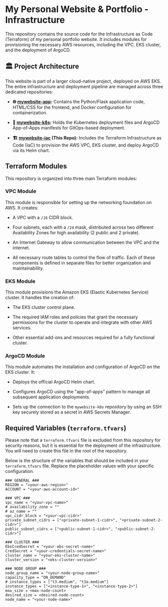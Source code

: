 # My Personal Website & Portfolio - Infrastructure

This repository contains the source code for the Infrastructure as Code (Terraform) of my personal portfolio website. It includes modules for provisioning the necessary AWS resources, including the VPC, EKS cluster, and the deployment of ArgoCD.

## 🏛️ Project Architecture

This website is part of a larger cloud-native project, deployed on AWS EKS. The entire infrastructure and deployment pipeline are managed across three dedicated repositories:

* **🌐 [mywebsite-app](https://github.com/liormilliger/mywebsite-app.git):** Contains the Python/Flask application code, HTML/CSS for the frontend, and Docker configuration for containerization.

* **🔧 [mywebsite-k8s](https://github.com/liormilliger/mywebsite-k8s.git):** Holds the Kubernetes deployment files and ArgoCD App-of-Apps manifests for GitOps-based deployment.

* **🏗️ [mywebsite-iac](https://github.com/liormilliger/mywebsite-iac.git) (This Repo):** Includes the Terraform Infrastructure as Code (IaC) to provision the AWS VPC, EKS cluster, and deploy ArgoCD via its Helm chart.

## Terraform Modules

This repository is organized into three main Terraform modules:

### VPC Module

This module is responsible for setting up the networking foundation on AWS. It creates:

* A VPC with a `/16` CIDR block.

* Four subnets, each with a `/24` mask, distributed across two different Availability Zones for high availability (2 public and 2 private).

* An Internet Gateway to allow communication between the VPC and the internet.

* All necessary route tables to control the flow of traffic.
  Each of these components is defined in separate files for better organization and maintainability.

### EKS Module

This module provisions the Amazon EKS (Elastic Kubernetes Service) cluster. It handles the creation of:

* The EKS cluster control plane.

* The required IAM roles and policies that grant the necessary permissions for the cluster to operate and integrate with other AWS services.

* Other essential add-ons and resources required for a fully functional cluster.

### ArgoCD Module

This module automates the installation and configuration of ArgoCD on the EKS cluster. It:

* Deploys the official ArgoCD Helm chart.

* Configures ArgoCD using the "app-of-apps" pattern to manage all subsequent application deployments.

* Sets up the connection to the `mywebsite-k8s` repository by using an SSH key securely stored as a secret in AWS Secrets Manager.

## Required Variables (`terraform.tfvars`)

Please note that a `terraform.tfvars` file is excluded from this repository for security reasons, but it is essential for the deployment of the infrastructure. You will need to create this file in the root of the repository.

Below is the structure of the variables that should be included in your `terraform.tfvars` file. Replace the placeholder values with your specific configuration.

```hcl
### GENERAL ###
REGION = "<your-aws-region>"
ACCOUNT = "<your-aws-account-id>"

### VPC ###
vpc_name = "<your-vpc-name>"
# availability_zone = ""
# az_name = ""
vpc_cidr_block = "<your-vpc-cidr>"
private_subnet_cidrs = ["<private-subnet-1-cidr>", "<private-subnet-2-cidr>"]
public_subnet_cidrs = ["<public-subnet-1-cidr>", "<public-subnet-2-cidr>"]

### CLUSTER ###
EbsCredSecret = "<your-ebs-secret-name>"
CredSecret = "<your-credentials-secret-name>"
cluster_name = "<your-eks-cluster-name>"
cluster_version = "<eks-cluster-version>"

### NODE GROUP ###
node_group_name = "<your-node-group-name>"
capacity_type = "ON_DEMAND"
# instance_types = ["t3.medium", "t3a.medium"]
instance_types = ["<instance-type-1>", "<instance-type-2>"]
max_size = <max-node-count>
desired_size = <desired-node-count>
node_name = "<your-node-name>"